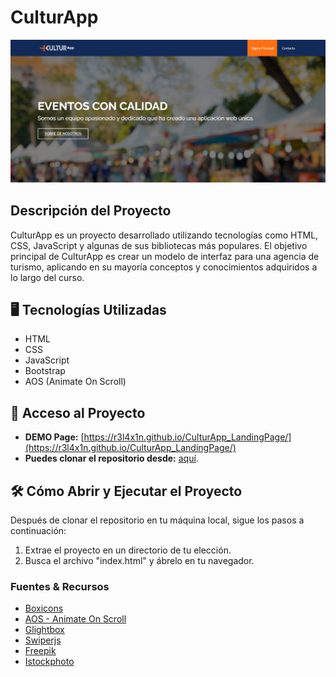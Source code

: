 # CulturApp

![CulturaApp](https://github.com/r3l4x1n/CulturApp_LandingPage/blob/main/assets/img/portafolio/Captura.PNG)

## Descripción del Proyecto

CulturApp es un proyecto desarrollado utilizando tecnologías como HTML, CSS, JavaScript y algunas de sus bibliotecas más populares. El objetivo principal de CulturApp es crear un modelo de interfaz para una agencia de turismo, aplicando en su mayoría conceptos y conocimientos adquiridos a lo largo del curso.

## 🖥 Tecnologías Utilizadas

- HTML
- CSS
- JavaScript
- Bootstrap
- AOS (Animate On Scroll)

## 📁 Acceso al Proyecto

- **DEMO Page:** [https://r3l4x1n.github.io/CulturApp_LandingPage/](https://r3l4x1n.github.io/CulturApp_LandingPage/) <br>
- **Puedes clonar el repositorio desde:** [aquí](https://github.com/r3l4x1n/CulturApp_LandingPage.git).

## 🛠️ Cómo Abrir y Ejecutar el Proyecto

Después de clonar el repositorio en tu máquina local, sigue los pasos a continuación:

1. Extrae el proyecto en un directorio de tu elección.
2. Busca el archivo "index.html" y ábrelo en tu navegador.

### Fuentes & Recursos

- [Boxicons](https://boxicons.com/)
- [AOS - Animate On Scroll](https://michalsnik.github.io/aos/)
- [Glightbox](https://github.com/backdrop-contrib/glightbox)
- [Swiperjs](https://swiperjs.com/)
- [Freepik](https://www.freepik.es/)
- [Istockphoto](https://www.istockphoto.com/)